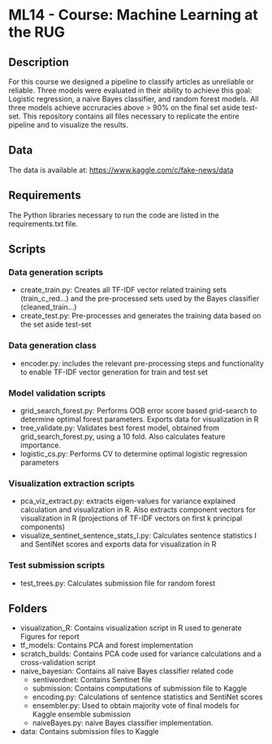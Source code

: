 # ML14 - Course: Machine Learning at the RUG

## Description
For this course we designed a pipeline to classify articles as unreliable or reliable.
Three models were evaluated in their ability to achieve this goal: Logistic regression, a naive Bayes classifier, and random forest models.
All three models achieve accruracies above > 90% on the final set aside test-set. This repository contains all files necessary to replicate the entire pipeline and to visualize the results.

## Data
The data is available at: https://www.kaggle.com/c/fake-news/data

## Requirements
The Python libraries necessary to run the code are listed in the requirements.txt file.

## Scripts

### Data generation scripts
- create_train.py: Creates all TF-IDF vector related training sets (train_c_red...) and the pre-processed sets used by the Bayes classifier (cleaned_train...)
- create_test.py: Pre-processes and generates the training data based on the set aside test-set

### Data generation class
- encoder.py: includes the relevant pre-processing steps and functionality to enable TF-IDF vector generation for train and test set

### Model validation scripts
- grid_search_forest.py: Performs OOB error score based grid-search to determine optimal forest parameters. Exports data for visualization in R
- tree_validate.py: Validates best forest model, obtained from grid_search_forest.py, using a 10 fold. Also calculates feature importance.
- logistic_cs.py: Performs CV to determine optimal logistic regression parameters

### Visualization extraction scripts
- pca_viz_extract.py: extracts eigen-values for variance explained calculation and visualization in R. Also extracts component vectors for visualization in R (projections of TF-IDF vectors on first k principal components)
- visualize_sentinet_sentence_stats_I.py: Calculates sentence statistics I and SentiNet scores and exports data for visualization in R

### Test submission scripts
- test_trees.py: Calculates submission file for random forest

## Folders

- visualization_R: Contains visualization script in R used to generate Figures for report
- tf_models: Contains PCA and forest implementation
- scratch_builds: Contains PCA code used for variance calculations and a cross-validation script
- naive_bayesian: Contains all naive Bayes classifier related code
    - sentiwordnet: Contains Sentinet file
    - submission: Contains computations of submission file to Kaggle
    - encoding.py: Calculations of sentence statistics and SentiNet scores
    - ensembler.py: Used to obtain majority vote of final models for Kaggle ensemble submission
    - naiveBayes.py: naive Bayes classifier implementation.
- data: Contains submission files to Kaggle
